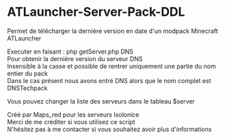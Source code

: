 # ATLauncher-Server-Pack-DDL
Permet de télécharger la dernière version en date d'un modpack Minecraft ATLauncher

Executer en faisant : php getServer.php DNS<br>
Pour obtenir la dernière version du serveur DNS<br>
Insensible à la casse et possible de rentrer uniquement une partie du nom entier du pack<br>
Dans le cas présent nous avons entré DNS alors que le nom complet est DNSTechpack<br>

Vous pouvez changer la liste des serveurs dans le tableau $server<br>


Créé par Maps_red pour les serveurs Isolonice<br>
Merci de me créditer si vous utilisez ce script<br>
N'hésitez pas à me contacter si vous souhaitez avoir plus d'informations<br>
